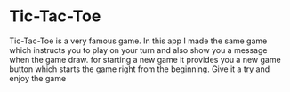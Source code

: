 # Tic-Tac-Toe
Tic-Tac-Toe is a very famous game. In this app I made the same game which instructs you to play on your turn and also show you a message when the game draw. for starting a new game it provides you a new game button which starts the game right from the beginning. Give it a try and enjoy the game

